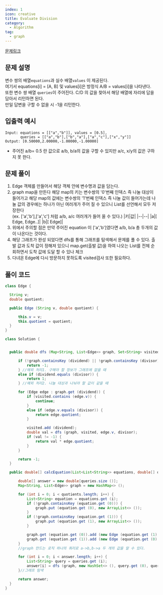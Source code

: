 ```yaml
---
index: 1
icon: creative
title: Evaluate Division
category:
  - Algorithm
tag:
  - graph
---
```


[문제링크](https://leetcode.com/problems/evaluate-division/)

## 문제 설명

변수 쌍의 배열`equations`과 실수 배열`values` 이 제공된다.  
여기서 equations[i] = [A, B] 및 values[i]은 방정식 A/B = values[i]을 나타낸다.  
또한 변수 쌍 배열 `queries`이 주어진다. C/D 의 값을 찾아서 해당 배열에 자리에 답을 담아서 리턴하면 된다.  
만일 답변을 구할 수 없을 시 -1을 리턴한다.

## 입출력 예시

```
Input: equations = [["a","b"]], values = [0.5],
       queries = [["a","b"],["b","a"],["a","c"],["x","y"]]
Output: [0.50000,2.00000,-1.00000,-1.00000]
```

- 주어진 a/b= 0.5 란 값으로 a/b, b/a의 값을 구할 수 있지만 a/c, x/y의 값은 구하지 못 한다.

## 문제 풀이

1. Edge 객체를 만들어서 해당 객체 안에 변수명과 값을 담는다.
2. graph map을 만든다 해당 map의 키는 변수쌍의 '0'번째 인덱스 즉 나눌 대상이 들어가고 해당 map의 값에는 변수쌍의 '1'번째 인덱스 즉 나눌 값이 들어가는데 나눌 값의 경우에는 하나가 아닌 여러개가 주어 질 수 있으니 List를 선언해서 모두 저장한다  
   (ex. ['a','b'],['a','c'] 처럼 a/b, a/c 여러개가 들어 올 수 있다.)
   |키|값|
   |--|--|
   |a|[ Edge, Edge..]|
   |b|[ Edge]|
3. 위에서 주의할 점은 만약 주어진 equation 이 ['a','b']였다면 a/b, b/a 총 두개의 값이 나온다는 것이다.
4. 해당 그래프가 완성 되었다면 dfs를 통해 그래프를 탐색해서 문제를 풀 수 있다. 출발 값과 도착 값이 정해져 있으니 map.get(출발 값)을 하여 나오는 List를 전체 순회하면서 도착 값에 도달 할 수 있나 체크
5. 다녀온 Edge에 다시 방문하지 못하도록 visited검사 또한 필요하다.

## 풀이 코드

```java
class Edge {

  String v;
  double quotient;

  public Edge (String v, double quotient) {

      this.v = v;
      this.quotient = quotient;
  }
}

class Solution {


  public double dfs (Map<String, List<Edge>> graph, Set<String> visited, String dividend, String divisor) {

      if (!graph.containsKey (dividend) || !graph.containsKey (divisor) ) {
          return -1;
      } //예외 처리1. 구해야 할 정보가 그래프에 없을 때
      else if (dividend.equals (divisor)) {
          return 1;
      } //예외 처리2. 나눌 대상과 나눠야 할 값이 같을 때

      for (Edge edge : graph.get (dividend)) {
          if (visited.contains (edge.v)) {
              continue;
          }
          else if (edge.v.equals (divisor)) {
              return edge.quotient;
          }

          visited.add (dividend);
          double val = dfs (graph, visited, edge.v, divisor);
          if (val != -1) {
              return val * edge.quotient;
          }
      }

      return -1;
  }

  public double[] calcEquation(List<List<String>> equations, double[] quotients, List<List<String>> queries) {

      double[] answer = new double[queries.size ()];
      Map<String, List<Edge>> graph = new HashMap<> ();

      for (int i = 0; i < quotients.length; i++) {
          List<String> equation = equations.get (i);
          if (!graph.containsKey (equation.get (0))) {
              graph.put (equation.get (0), new ArrayList<> ());
          }
          if (!graph.containsKey (equation.get (1))) {
              graph.put (equation.get (1), new ArrayList<> ());
          }

          graph.get (equation.get (0)).add (new Edge (equation.get (1), quotients[i]));
          graph.get (equation.get (1)).add (new Edge (equation.get (0), 1/quotients[i]));
      }
      //graph 만드는 로직 하나의 쿼리로 a->b,b->a 두 개의 값을 알 수 있다.

      for (int i = 0; i < answer.length; i++) {
          List<String> query = queries.get (i);
          answer[i] = dfs (graph, new HashSet<> (), query.get (0), query.get (1));
      }//그래프 탐색

      return answer;
  }
}
```
